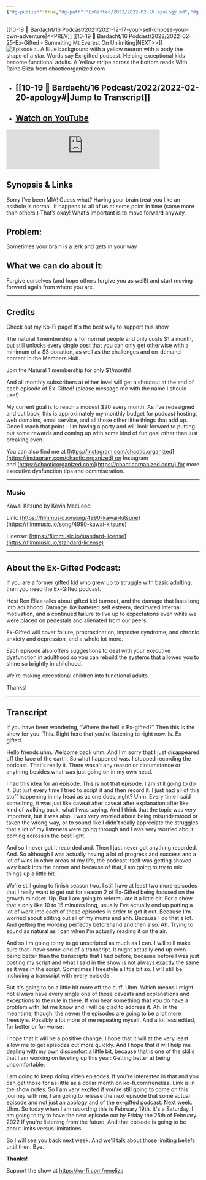```yaml
---
{"dg-publish":true,"dg-path":"ExGifted/2022/2022-02-20-apology.md","dg-permalink":"exgifted/apology","permalink":"/exgifted/apology/","title":"Apology","noteIcon":"","created":"","updated":"2023-07-26T23:44:26.387-04:00"}
---
```


[[10-19 💢 Bardacht/16 Podcast/2021/2021-12-17-your-self-choose-your-own-adventure\|<<PREV]]                          [[10-19 💢 Bardacht/16 Podcast/2022/2022-02-25-Ex-Gifted - Summiting Mt Everest On Unlimiting\|NEXT>>]]
![Episode : . A Blue background with a yellow neuron with a body the shape of a star. Words say Ex-gifted podcast. Helping exceptional kids become functional adults. A Yellow stripe across the bottom reads With Raine Eliza from chaoticorganized.com](https://i.imgur.com/9DEFNUZ.png)
- ## [[10-19 💢 Bardacht/16 Podcast/2022/2022-02-20-apology#\|Jump to Transcript]]
- ## [Watch on YouTube](https://youtu.be/7x8cnXI-7As)


<iframe src="https://podcasters.spotify.com/pod/show/exgifted/embed/episodes/Apology-e1vas37" height="102px" width="400px" frameborder="0" scrolling="no"></iframe>



## Synopsis & Links

Sorry I’ve been MIA! Guess what? Having your brain treat you like an asshole is normal. It happens to all of us at some point in time (some more than others.) That’s okay! What’s important is to move forward anyway.

## Problem: 

Sometimes your brain is a jerk and gets in your way

## What we can do about it: 

Forgive ourselves (and hope others forgive you as well!) and start moving forward again from where you are.

---

## Credits

Check out my Ko-Fi page! It's the best way to support this show.

The natural 1 membership is for normal people and only costs $1 a month, but still unlocks every single post that you can only get otherwise with a minimum of a $3 donation, as well as the challenges and on-demand content in the Members Hub.

Join the Natural 1 membership for only $1/month!

And all monthly subscribers at either level will get a shoutout at the end of each episode of Ex-Gifted! (please message me with the name I should use!)

My current goal is to reach a modest $20 every month. As I've redesigned and cut back, this is approximately my monthly budget for podcast hosting, web domains, email service, and all those other little things that add up. Once I reach that point – I’m having a party and will look forward to putting out some rewards and coming up with some kind of fun goal other than just breaking even.

You can also find me at [https://instagram.com/chaotic.organized](https://instagram.com/chaotic.organized) on Instagram and [https://chaoticorganized.com](https://chaoticorganized.com/) for more executive dysfunction tips and commiseration.

---

### Music

Kawai Kitsune by Kevin MacLeod

Link: [https://filmmusic.io/song/4990-kawai-kitsune](https://filmmusic.io/song/4990-kawai-kitsune)

License: [https://filmmusic.io/standard-license](https://filmmusic.io/standard-license)

---

## About the Ex-Gifted Podcast:

If you are a former gifted kid who grew up to struggle with basic adulting, then you need the Ex-Gifted podcast.

Host Ren Eliza talks about gifted kid burnout, and the damage that lasts long into adulthood. Damage like battered self esteem, decimated internal motivation, and a continued failure to live up to expectations even while we were placed on pedestals and alienated from our peers.

Ex-Gifted will cover failure, procrastination, imposter syndrome, and chronic anxiety and depression, and a whole lot more.

Each episode also offers suggestions to deal with your executive dysfunction in adulthood so you can rebuild the systems that allowed you to shine so brightly in childhood.

We’re making exceptional children into functional adults.

Thanks!

---

## Transcript

If you have been wondering, “Where the hell is Ex-gifted?” Then this is the show for you. This. Right here that you're listening to right now. Is. Ex-gifted. 

Hello friends uhm. Welcome back uhm. And I'm sorry that I just disappeared off the face of the earth. So what happened was. I stopped recording the podcast. That's really it. There wasn't any reason or circumstance or anything besides what was just going on in my own head. 

I had this idea for an episode. This is not that episode. I am still going to do it. But just every time I tried to script it and then record it. I just had all of this stuff happening in my head as as one does, right? Uhm. Every time I said something, it was just like caveat after caveat after explanation after like kind of walking back, what I was saying. And I think that the topic was very important, but it was also. I was very worried about being misunderstood or taken the wrong way, or to sound like I didn't really appreciate the struggles that a lot of my listeners were going through and I was very worried about coming across in the best light. 

And so I never got it recorded and. Then I just never got anything recorded. And. So although I was actually having a lot of progress and success and a lot of wins in other areas of my life, the podcast itself was getting shoved way back into the corner and because of that, I am going to try to mix things up a little bit. 

We're still going to finish season two. I still have at least two more episodes that I really want to get out for season 2 of Ex-Gifted being focused on the growth mindset. Up. But I am going to reformulate it a little bit. For a show that's only like 10 to 15 minutes long, usually I've actually end up putting a lot of work into each of these episodes in order to get it out. Because I'm worried about editing out all of my mums and ahh. Because I do that a lot. And getting the wording perfectly beforehand and then also. Ah. Trying to sound as natural as I can when I'm actually reading it on the air. 

And so I'm going to try to go unscripted as much as I can. I will still make sure that I have some kind of a transcript. It might actually end up even being better than the transcripts that I had before, because before I was just posting my script and what I said in the show is not always exactly the same as it was in the script. Sometimes I freestyle a little bit so. I will still be including a transcript with every episode. 

But it's going to be a little bit more off the cuff. Uhm. Which means I might not always have every single one of those caveats and explanations and exceptions to the rule in there. If you hear something that you do have a problem with, let me know and I will be glad to address it. Ah. In the meantime, though, the newer the episodes are going to be a lot more freestyle. Possibly a lot more of me repeating myself. And a lot less edited, for better or for worse. 

I hope that it will be a positive change. I hope that it will at the very least allow me to get episodes out more quickly. And I hope that it will help me dealing with my own discomfort a little bit, because that is one of the skills that I am working on leveling up this year: Getting better at being uncomfortable. 

I am going to keep doing video episodes. If you're interested in that and you can get those for as little as a dollar month on ko-fi.com/reneliza. Link is in the show notes. So I am very excited if you're still going to come on this journey with me, I am going to release the next episode that some actual episode and not just an apology and of the ex-gifted podcast. Next week. Uhm. So today when I am recording this is February 19th. It's a Saturday. I am going to try to have the next episode out by Friday the 25th of February. 2022 If you're listening from the future. And that episode is going to be about limits versus limitations. 

So I will see you back next week. And we'll talk about those limiting beliefs until then. Bye.



**Thanks!**

Support the show at https://ko-fi.com/reneliza 